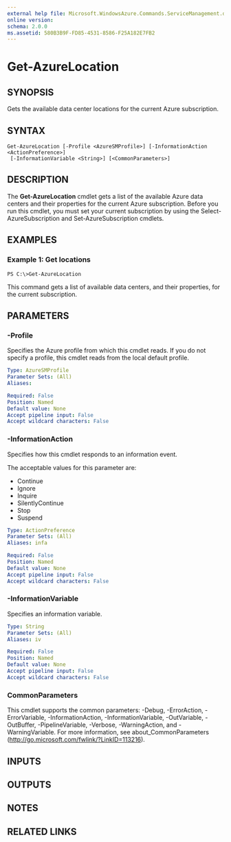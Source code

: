 ```yaml
---
external help file: Microsoft.WindowsAzure.Commands.ServiceManagement.dll-Help.xml
online version: 
schema: 2.0.0
ms.assetid: 580B3B9F-FD85-4531-8586-F25A182E7FB2
---
```


# Get-AzureLocation

## SYNOPSIS
Gets the available data center locations for the current Azure subscription.

## SYNTAX

```
Get-AzureLocation [-Profile <AzureSMProfile>] [-InformationAction <ActionPreference>]
 [-InformationVariable <String>] [<CommonParameters>]
```

## DESCRIPTION
The **Get-AzureLocation** cmdlet gets a list of the available Azure data centers and their properties for the current Azure subscription.
Before you run this cmdlet, you must set your current subscription by using the Select-AzureSubscription and Set-AzureSubscription cmdlets.

## EXAMPLES

### Example 1: Get locations
```
PS C:\>Get-AzureLocation
```

This command gets a list of available data centers, and their properties, for the current subscription.

## PARAMETERS

### -Profile
Specifies the Azure profile from which this cmdlet reads.
If you do not specify a profile, this cmdlet reads from the local default profile.

```yaml
Type: AzureSMProfile
Parameter Sets: (All)
Aliases: 

Required: False
Position: Named
Default value: None
Accept pipeline input: False
Accept wildcard characters: False
```

### -InformationAction
Specifies how this cmdlet responds to an information event.

The acceptable values for this parameter are:

- Continue
- Ignore
- Inquire
- SilentlyContinue
- Stop
- Suspend

```yaml
Type: ActionPreference
Parameter Sets: (All)
Aliases: infa

Required: False
Position: Named
Default value: None
Accept pipeline input: False
Accept wildcard characters: False
```

### -InformationVariable
Specifies an information variable.

```yaml
Type: String
Parameter Sets: (All)
Aliases: iv

Required: False
Position: Named
Default value: None
Accept pipeline input: False
Accept wildcard characters: False
```

### CommonParameters
This cmdlet supports the common parameters: -Debug, -ErrorAction, -ErrorVariable, -InformationAction, -InformationVariable, -OutVariable, -OutBuffer, -PipelineVariable, -Verbose, -WarningAction, and -WarningVariable. For more information, see about_CommonParameters (http://go.microsoft.com/fwlink/?LinkID=113216).

## INPUTS

## OUTPUTS

## NOTES

## RELATED LINKS


